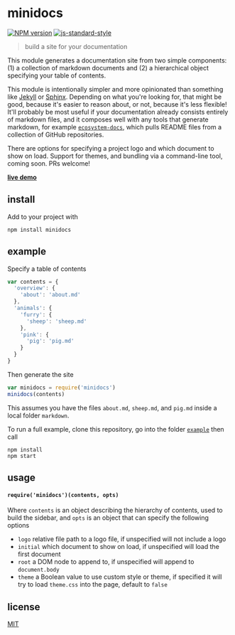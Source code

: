 # minidocs

[![NPM version][npm-image]][npm-url]
[![js-standard-style][standard-image]][standard-url]

> build a site for your documentation

This module generates a documentation site from two simple components: (1) a collection of markdown documents and (2) a hierarchical object specifying your table of contents.

This module is intentionally simpler and more opinionated than something like [Jekyll](https://jekyllrb.com/) or [Sphinx](http://www.sphinx-doc.org/en/stable/). Depending on what you're looking for, that might be good, because it's easier to reason about, or not, because it's less flexible! It'll probably be most useful if your documentation already consists entirely of markdown files, and it composes well with any tools that generate markdown, for example [`ecosystem-docs`](https://github.com/hughsk/ecosystem-docs), which pulls README files from a collection of GitHub repositories.

There are options for specifying a project logo and which document to show on load. Support for themes, and bundling via a command-line tool, coming soon. PRs welcome!

[**live demo**](http://minidocs.surge.sh)

## install

Add to your project with

```
npm install minidocs
```

## example

Specify a table of contents

```javascript
var contents = {
  'overview': {
    'about': 'about.md'
  },
  'animals': {
    'furry': {
      'sheep': 'sheep.md'
    },
    'pink': {
      'pig': 'pig.md'
    }
  }
}
```

Then generate the site

```javascript
var minidocs = require('minidocs')
minidocs(contents)
```

This assumes you have the files `about.md`, `sheep.md`, and `pig.md` inside a local folder `markdown`.

To run a full example, clone this repository, go into the folder [`example`](example) then call

```
npm install
npm start
```

## usage

#### `require('minidocs')(contents, opts)`

Where `contents` is an object describing the hierarchy of contents, used to build the sidebar, and `opts` is an object that can specify the following options

- `logo` relative file path to a logo file, if unspecified will not include a logo
- `initial` which document to show on load, if unspecified will load the first document
- `root` a DOM node to append to, if unspecified will append to `document.body`
- `theme` a Boolean value to use custom style or theme, if specified it will try to load `theme.css` into the page, default to `false`

## license

[MIT](LICENSE)

[npm-image]: https://img.shields.io/badge/npm-v1.0.1-lightgray.svg?style=flat-square
[npm-url]: https://npmjs.org/package/minidocs
[standard-image]: https://img.shields.io/badge/code%20style-standard-lightgray.svg?style=flat-square
[standard-url]: https://github.com/feross/standard

